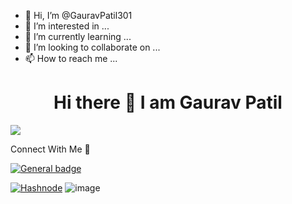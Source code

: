 - 👋 Hi, I’m @GauravPatil301
- 👀 I’m interested in ...
- 🌱 I’m currently learning ...
- 💞️ I’m looking to collaborate on ...
- 📫 How to reach me ...

<!---
GauravPatil301/GauravPatil301 is a ✨ special ✨ repository because its `README.md` (this file) appears on your GitHub profile.
You can click the Preview link to take a look at your changes.
--->
<center> <h1>Hi there 👋 I am Gaurav Patil</h1> </center>

![](https://komarev.com/ghpvc/?username=GauravPatil301&color=blueviolet)

Connect With Me :rocket:

[![General badge](https://img.shields.io/badge/<SUBJECT>-<STATUS>-<COLOR>.svg)](https://shields.io/)

[![Hashnode]({https://img.shields.io/badge/Hashnode-2962FF?style=for-the-badge&logo=hashnode&logoColor=white})](https://shields.io/)
![image]({https://img.shields.io/badge/Twitter-1DA1F2?style=for-the-badge&logo=twitter&logoColor=white})
 
 
